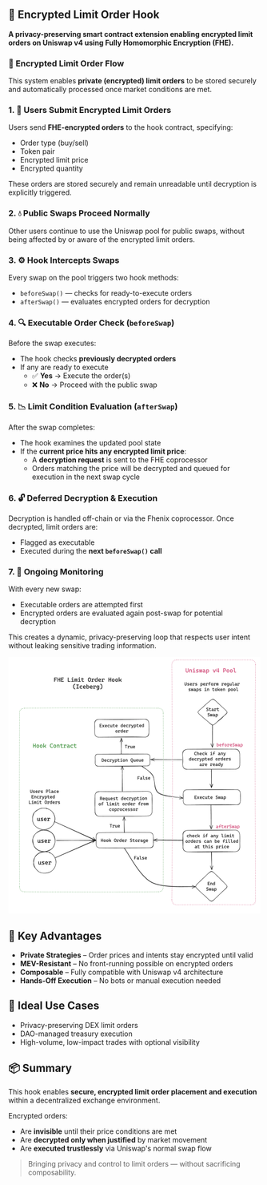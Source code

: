## 🧊 Encrypted Limit Order Hook

**A privacy-preserving smart contract extension enabling encrypted limit orders on Uniswap v4 using Fully Homomorphic Encryption (FHE).**

### 🧭 Encrypted Limit Order Flow

This system enables **private (encrypted) limit orders** to be stored securely and automatically processed once market conditions are met.

### 1. 📝 Users Submit Encrypted Limit Orders
Users send **FHE-encrypted orders** to the hook contract, specifying:
- Order type (buy/sell)
- Token pair
- Encrypted limit price
- Encrypted quantity

These orders are stored securely and remain unreadable until decryption is explicitly triggered.

### 2. 💧 Public Swaps Proceed Normally
Other users continue to use the Uniswap pool for public swaps, without being affected by or aware of the encrypted limit orders.

### 3. ⚙️ Hook Intercepts Swaps
Every swap on the pool triggers two hook methods:
- `beforeSwap()` — checks for ready-to-execute orders
- `afterSwap()` — evaluates encrypted orders for decryption

### 4. 🔍 Executable Order Check (`beforeSwap`)
Before the swap executes:
- The hook checks **previously decrypted orders**
- If any are ready to execute
  - ✅ **Yes** → Execute the order(s)
  - ❌ **No** → Proceed with the public swap

### 5. 📉 Limit Condition Evaluation (`afterSwap`)
After the swap completes:
- The hook examines the updated pool state
- If the **current price hits any encrypted limit price**:
  - A **decryption request** is sent to the FHE coprocessor
  - Orders matching the price will be decrypted and queued for execution in the next swap cycle

### 6. 🔓 Deferred Decryption & Execution
Decryption is handled off-chain or via the Fhenix coprocessor. Once decrypted, limit orders are:
- Flagged as executable
- Executed during the **next `beforeSwap()` call**

### 7. 🔁 Ongoing Monitoring
With every new swap:
- Executable orders are attempted first
- Encrypted orders are evaluated again post-swap for potential decryption

This creates a dynamic, privacy-preserving loop that respects user intent without leaking sensitive trading information.

<img src="../assets/FHELimitOrderHook.png" width="800">

## 🧩 Key Advantages

- **Private Strategies** – Order prices and intents stay encrypted until valid  
- **MEV-Resistant** – No front-running possible on encrypted orders  
- **Composable** – Fully compatible with Uniswap v4 architecture  
- **Hands-Off Execution** – No bots or manual execution needed  

## 🧪 Ideal Use Cases

- Privacy-preserving DEX limit orders  
- DAO-managed treasury execution  
- High-volume, low-impact trades with optional visibility  

## 📦 Summary

This hook enables **secure, encrypted limit order placement and execution** within a decentralized exchange environment.

Encrypted orders:
- Are **invisible** until their price conditions are met  
- Are **decrypted only when justified** by market movement  
- Are **executed trustlessly** via Uniswap's normal swap flow  

> Bringing privacy and control to limit orders — without sacrificing composability.
